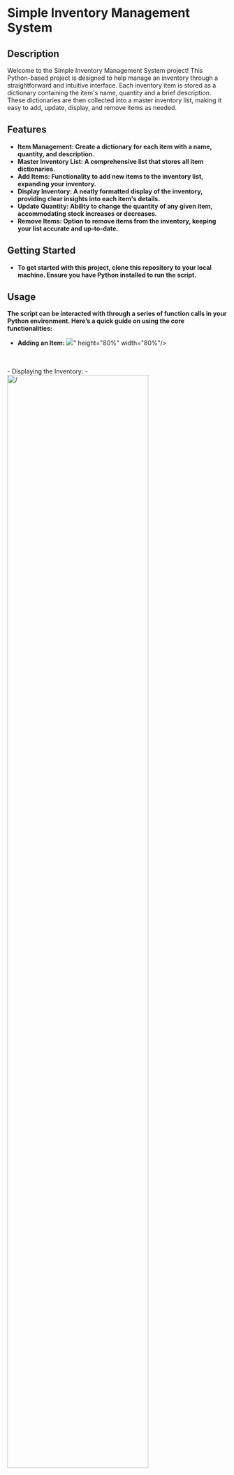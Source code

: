 <h1>Simple Inventory Management System</h1>



<h2>Description</h2>
Welcome to the Simple Inventory Management System project! This Python-based project is designed to help manage an inventory through a straightforward and intuitive interface. Each inventory item is stored as a dictionary containing the item's name, quantity and a brief description. These dictionaries are then collected into a master inventory list, making it easy to add, update, display, and remove items as needed.
<br />


<h2>Features</h2>

- <b>Item Management: Create a dictionary for each item with a name, quantity, and description.<br /> 
- <b>Master Inventory List: A comprehensive list that stores all item dictionaries.</b>
- <b>Add Items: Functionality to add new items to the inventory list, expanding your inventory.</b>
- <b>Display Inventory: A neatly formatted display of the inventory, providing clear insights into each item's details.</b>
- <b>Update Quantity: Ability to change the quantity of any given item, accommodating stock increases or decreases.</b>
- <b>Remove Items: Option to remove items from the inventory, keeping your list accurate and up-to-date.
</b>

<h2>Getting Started</h2>

- <b>To get started with this project, clone this repository to your local machine. Ensure you have Python installed to run the script.</b> 

<h2>Usage</h2>
The script can be interacted with through a series of function calls in your Python environment. Here’s a quick guide on using the core functionalities:<br />

- Adding an Item:</b>
<img src="//imgur.com/1yZKCBG"></script>" height="80%" width="80%"/>
<br />
<br />
- Displaying the Inventory:</b>
  - <img src="https://imgur.com/4VxsH2V" height="80%" width="80%" alt=/>
<br />
<br />
- Updating an Item's Quantity:</b>
  - <img src="https://imgur.com/cRoY8SF" height="80%" width="80%" alt="Disk Sanitization Steps"/>
<br />
<br />
- Removing an Item:</b>
  - <img src="https://imgur.com/1yZKCBG" height="80%" width="80%" alt="Disk Sanitization Steps"/>
<br />
<br />


<h2>Program walk-through:</h2>

<p align="center">
Add Item: <br/>
<img src="https://imgur.com/LyuffhJ" height="80%" width="80%" alt="Disk Sanitization Steps"/>
<br />
<br />
Select the disk:  <br/>
<img src="https://i.imgur.com/tcTyMUE.png" height="80%" width="80%" alt="Disk Sanitization Steps"/>
<br />
<br />
Enter the number of passes: <br/>
<img src="https://i.imgur.com/nCIbXbg.png" height="80%" width="80%" alt="Disk Sanitization Steps"/>
<br />
<br />
Confirm your selection:  <br/>
<img src="https://i.imgur.com/cdFHBiU.png" height="80%" width="80%" alt="Disk Sanitization Steps"/>
<br />
<br />
Wait for process to complete (may take some time):  <br/>
<img src="https://i.imgur.com/JL945Ga.png" height="80%" width="80%" alt="Disk Sanitization Steps"/>
<br />
<br />
Sanitization complete:  <br/>
<img src="https://i.imgur.com/K71yaM2.png" height="80%" width="80%" alt="Disk Sanitization Steps"/>
<br />
<br />
Observe the wiped disk:  <br/>
<img src="https://i.imgur.com/AeZkvFQ.png" height="80%" width="80%" alt="Disk Sanitization Steps"/>
</p>
 
<h2>Contributing</h2>

- <b>Contributions to the Simple Inventory Management System are welcome! Whether it's adding new features, improving existing ones, or fixing bugs, feel free to fork the repository and submit a pull request.</b> 

<h2>License</h2>

- <b>This project is licensed under the MIT License - see the [LICENSE.md](LICENSE.md) file for details.
<br />
<br />
<br />
- <b>By utilizing this simple yet effective inventory management system, managing stock levels and item descriptions becomes a breeze. Whether for personal projects, small businesses, or educational purposes, this project provides a solid foundation for inventory management tasks.<br />
<!--
 ```diff
- text in red
+ text in green
! text in orange
# text in gray
@@ text in purple (and bold)@@
```
--!>
